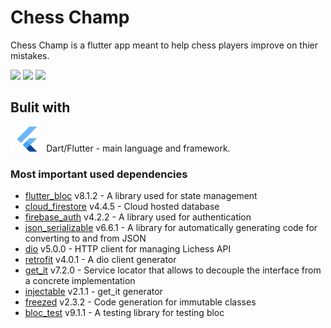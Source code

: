 # Chess Champ

Chess Champ is a flutter app meant to help chess players improve on thier mistakes.

<img src="lib/src/assets/images/app1.png">
<img src="lib/src/assets/images/app2.png">
<img src="lib/src/assets/images/app3.png">

## Bulit with

<img src="lib/src/assets/images/flutter.png" height=40 width=53.3 > Dart/Flutter - main language and framework.

### Most important used dependencies
- [flutter_bloc](https://pub.dev/packages/flutter_bloc) v8.1.2 - A library used for state management
- [cloud_firestore](https://pub.dev/packages/cloud_firestore) v4.4.5 - Cloud hosted database
- [firebase_auth](https://pub.dev/packages/firebase_auth) v4.2.2 - A library used for authentication
- [json_serializable](https://pub.dev/packages/json_serializable) v6.6.1 - A library for automatically generating code for converting to and from JSON
- [dio](https://pub.dev/packages/dio) v5.0.0 -  HTTP client for managing Lichess API
- [retrofit](https://pub.dev/packages/retrofit) v4.0.1 - A dio client generator
- [get_it](https://pub.dev/packages/get_it) v7.2.0 -  Service locator that allows to decouple the interface from a concrete implementation
- [injectable](https://pub.dev/packages/injectable) v2.1.1 - get_it generator
- [freezed](https://pub.dev/packages/freezed) v2.3.2 - Code generation for immutable classes
- [bloc_test](https://pub.dev/packages/bloc_test) v9.1.1 - A testing library for testing bloc